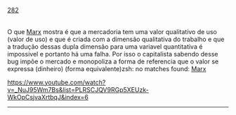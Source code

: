 [282](https://github.com/guilhermeprokisch/guilherme/issues/282) 
###### 

O que [Marx](Marx) mostra é que a mercadoria tem uma valor qualitativo de uso (valor de uso) e que é criada com a dimensão qualitativa do trabalho e que a tradução dessas dupla dimensão para uma variavel quantitativa é impossivel e portanto há uma falha. Por isso o capitalista sabendo desse bug impõe o mercado e monopoliza a forma de referencia que o valor se expressa (dinheiro) (forma equivalente)zsh: no matches found: [Marx](Marx)


https://www.youtube.com/watch?v=_NuJ95Wm7Bs&list=PLRSCJQV9RGp5XEUzk-WkOpCsjvaXrtbqJ&index=6

-------------------------------------------------------------------------------

